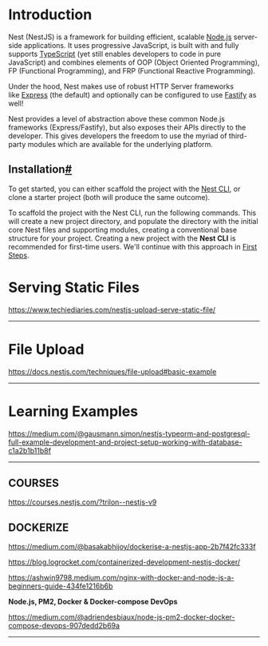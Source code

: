 
# Introduction

Nest (NestJS) is a framework for building efficient, scalable [Node.js](https://nodejs.org/) server-side applications. It uses progressive JavaScript, is built with and fully supports [TypeScript](http://www.typescriptlang.org/) (yet still enables developers to code in pure JavaScript) and combines elements of OOP (Object Oriented Programming), FP (Functional Programming), and FRP (Functional Reactive Programming).

Under the hood, Nest makes use of robust HTTP Server frameworks like [Express](https://expressjs.com/) (the default) and optionally can be configured to use [Fastify](https://github.com/fastify/fastify) as well!

Nest provides a level of abstraction above these common Node.js frameworks (Express/Fastify), but also exposes their APIs directly to the developer. This gives developers the freedom to use the myriad of third-party modules which are available for the underlying platform.


## Installation[#](https://docs.nestjs.com/#installation)

To get started, you can either scaffold the project with the [Nest CLI](https://docs.nestjs.com/cli/overview), or clone a starter project (both will produce the same outcome).

To scaffold the project with the Nest CLI, run the following commands. This will create a new project directory, and populate the directory with the initial core Nest files and supporting modules, creating a conventional base structure for your project. Creating a new project with the **Nest CLI** is recommended for first-time users. We'll continue with this approach in [First Steps](https://docs.nestjs.com/first-steps).



# Serving Static Files 
https://www.techiediaries.com/nestjs-upload-serve-static-file/

___

# File Upload 
https://docs.nestjs.com/techniques/file-upload#basic-example


___

# Learning Examples

https://medium.com/@gausmann.simon/nestjs-typeorm-and-postgresql-full-example-development-and-project-setup-working-with-database-c1a2b1b11b8f

___

## COURSES
https://courses.nestjs.com/?trilon--nestjs-v9


## DOCKERIZE
https://medium.com/@basakabhijoy/dockerise-a-nestjs-app-2b7f42fc333f

https://blog.logrocket.com/containerized-development-nestjs-docker/

https://ashwin9798.medium.com/nginx-with-docker-and-node-js-a-beginners-guide-434fe1216b6b

**Node.js, PM2, Docker & Docker-compose DevOps**

https://medium.com/@adriendesbiaux/node-js-pm2-docker-docker-compose-devops-907dedd2b69a
___
